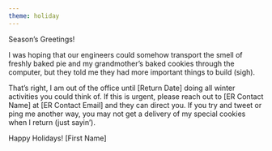 ```yaml
---
theme: holiday
---
```


Season’s Greetings!

I was hoping that our engineers could somehow transport the smell of freshly baked pie and my grandmother’s baked cookies through the computer, but they told me they had more important things to build (sigh). 

That’s right, I am out of the office until [Return Date] doing all winter activities you could think of. If this is urgent, please reach out to [ER Contact Name] at [ER Contact Email] and they can direct you. If you try and tweet or ping me another way, you may not get a delivery of my special cookies when I return (just sayin’). 

Happy Holidays! 
[First Name] 
